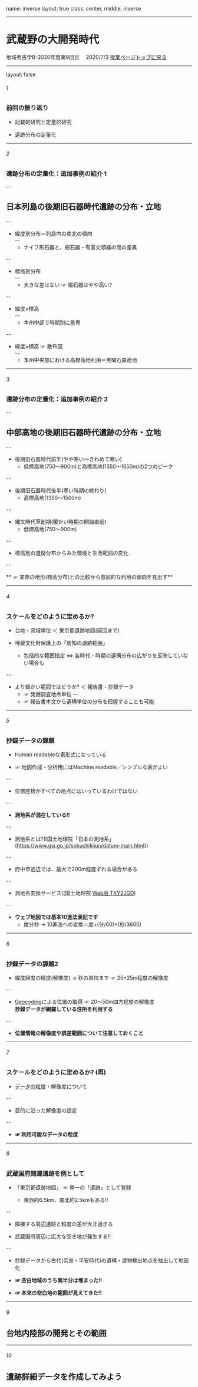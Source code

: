 name: inverse
layout: true
class: center, middle, inverse

---
# 武蔵野の大開発時代 
地域考古学B-2020年度第9回目　
2020/7/3
[授業ページトップに戻る](https://kotdijian.github.io/ChiikiKoukoB-2020/)

---
layout: false
###### 1
### 前回の振り返り

* 記載的研究と定量的研究

* 遺跡分布の定量化

---
###### 2
### 遺跡分布の定量化：追加事例の紹介 1  

--

## 日本列島の後期旧石器時代遺跡の分布・立地  

--

* 緯度別分布＝列島内の南北の傾向  
--
  * ナイフ形石器と、細石器・有茎尖頭器の間の差異  

--

* 標高別分布  
--
  * 大きな差はない ☞ 細石器はやや高い?  

--

* 緯度×標高  
--
  * 本州中部で時期別に差異  

--

* 緯度×標高 ☞ 散布図  
--
  * 本州中央部における高標高地利用＝黒曜石原産地  

---
###### 3
### 遺跡分布の定量化：追加事例の紹介 2  

--

## 中部高地の後期旧石器時代遺跡の分布・立地  

--

* 後期旧石器時代前半(やや寒い～きわめて寒い)  
  * 低標高地(750～900m)と高標高地(1350～1650m)の2つのピーク

--

* 後期旧石器時代後半(寒い時期の終わり)  
  * 高標高地(1350～1500m)  

--

* 縄文時代草創期(暖かい時期の開始直前)  
  * 低標高地(750～900m)  

--

* 標高別の遺跡分布からみた環境と生活範囲の変化  

--

** ☞ 実際の地形(標高分布)との比較から意図的な利用の傾向を見出す**  

---
###### 4
### スケールをどのように定めるか? 

* 台地・流域単位 ＜ 東京都遺跡地図(前回まで)  

* 埋蔵文化財保護上の「周知の遺跡範囲」  
  * 包括的な範囲指定 ⇔ 各時代・時期の遺構分布の広がりを反映していない場合も  

--

* より細かい範囲ではどうか? ＜ 報告書・抄録データ  
  * ☞ 発掘調査地点単位
--
  * ☞ 報告書本文から遺構単位の分布を把握することも可能  

---
###### 5
### 抄録データの課題  

* Human readableな表形式になっている  

* ☞ 地図作成・分析用にはMachine readable／シンプルな表がよい  

--

* 位置座標がすべての地点にはいっているわけではない  

--

* **測地系が混在している!!**  

--

* 測地系とは?([国土地理院「日本の測地系」(https://www.gsi.go.jp/sokuchikijun/datum-main.html))  

--

* 府中市近辺では、最大で200m程度ずれる場合がある  

--

* 測地系変換サービス([国土地理院 [Web版 TKY2JGD](https://vldb.gsi.go.jp/sokuchi/surveycalc/tky2jgd/main.html))  

--

* **ウェブ地図では基本10進法表記です**  
  * 度分秒 → 10進法への変換＝度+(分/60)+(秒/3600)  

---
###### 6
### 抄録データの課題2

* 緯度経度の精度(解像度) → 秒の単位まで ☞ 25×25m程度の解像度  

--

* [Geocoding](https://www.geocoding.jp/)による位置の取得 ☞ 20～50m四方程度の解像度  
  **抄録データが網羅している住所を利用する**  

--

* **位置情報の解像度や誤差範囲について注意しておくこと**  

---
###### 7
### スケールをどのように定めるか? (再)  

* [データの粒度](https://cor.tokyo/terminology/123/)・解像度について  

--

* 目的に沿った解像度の設定  

--

* **☞ 利用可能なデータの粒度**  

---
###### 8
### 武蔵国府関連遺跡を例として  

* 「東京都遺跡地図」 ☞ 単一の「遺跡」として登録

  * 東西約6.5km、南北約2.5kmもある!!
  
--

* 隣接する周辺遺跡と粒度の差が大き過ぎる  

 * 武蔵国府周辺に広大な空き地が発生する!!
 
--

* 抄録データから古代(奈良・平安時代)の遺構・遺物検出地点を抽出して地図化  

 * **☞ 空白地域のうち南半分は埋まった!!**  

 * **☞ 本来の空白地の範囲が見えてきた!!**  

---
###### 9
## 台地内陸部の開発とその範囲  

---
###### 10
## 遺跡詳細データを作成してみよう  